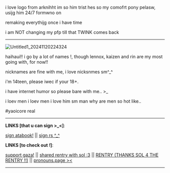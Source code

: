 i love logo from arknihht im so him trist hes so my comofrt pony pelasw, usijg him 24/7 formwno on

remaking everythijg once i have time

i am NOT changing my pfp till that TWINK comes back

---
![Untitled1_20241120224324](https://github.com/user-attachments/assets/5610a58a-e0c6-4bef-b61c-9854d19439a4)
‎


haihaui!! i go by a lot of names !, though lennox, kaizen and rin are my most going with, for now!!


nicknames are fine with me, i love nicksnmes sm^_^

i'm 14teen, please iwec if your 18+. 

 i have internet humor so please bare with me..  >_

i loev men i loev men i love him sm man why are men so hot like..



#yaoicore real



---

**LINKS [that u can sign >_<]**:

 [sign atabook!](https://callmeyourangel.atabook.org/)
||
[sign rs ^_^](https://retrospring.net/@lennxoxp)

**LINKS [to check out *!*]**:

[support gaza!](https://rentry.co/hearts4gaza)
||
[shared rentry with sol :3](https://rentry.co/sharedbetweengays)
||
[RENTRY (THANKS SOL 4 THE RENTRY !!)](https://rentry.co/kai-angel)
||
[pronouns.page ><](https://en.pronouns.page/@angelz-kai)


---


